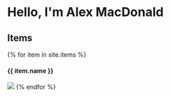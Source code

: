 # Hello, I'm Alex MacDonald

## Items

{% for item in site.items %}
  <h4>{{ item.name }}</h4>
  <a href="{{ item.link }}" target="_blank"><img src="{{ item.thumb }}" /></a>
{% endfor %}
